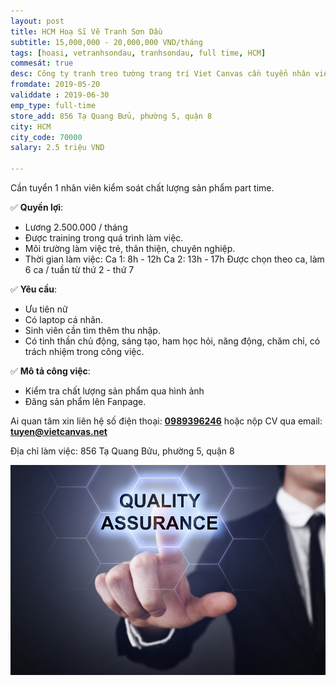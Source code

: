 ```yaml
---
layout: post
title: HCM Hoạ Sĩ Vẽ Tranh Sơn Dầu
subtitle: 15,000,000 - 20,000,000 VND/tháng
tags: [hoasi, vetranhsondau, tranhsondau, full time, HCM]
commesát: true
desc: Công ty tranh treo tường trang trí Viet Canvas cần tuyển nhân viên kiểm soát chất lượng sản phẩm - part time. Lương cứng 2.5 triệu/tháng.
fromdate: 2019-05-20
validdate : 2019-06-30
emp_type: full-time
store_add: 856 Tạ Quang Bửu, phường 5, quận 8
city: HCM
city_code: 70000
salary: 2.5 triệu VND

---
```


Cần tuyển 1 nhân viên kiểm soát chất lượng sản phẩm part time.

✅ **Quyền lợi**:

- Lương 2.500.000 / tháng 
- Được training trong quá trình làm việc.
- Môi trường làm việc trẻ, thân thiện, chuyên nghiệp.
- Thời gian làm việc: 
    Ca 1: 8h - 12h
    Ca 2: 13h - 17h
    Được chọn theo ca, làm 6 ca / tuần từ thứ 2 - thứ 7


✅ **Yêu cầu**:

- Ưu tiên nữ
- Có laptop cá nhân.
- Sinh viên cần tìm thêm thu nhập.
- Có tinh thần chủ động, sáng tạo, ham học hỏi, năng động, chăm chỉ, có trách nhiệm trong công việc.


✅ **Mô tả công việc**:

- Kiểm tra chất lượng sản phẩm qua hình ảnh
- Đăng sản phẩm lên Fanpage.


Ai quan tâm xin liên hệ số điện thoại: [**0989396246**](tel:0989396246) hoặc nộp CV qua email: [**tuyen@vietcanvas.net**](mailto:tuyen@vietcanvas.net)

Địa chỉ làm việc: 856 Tạ Quang Bửu, phường 5, quận 8

![Kiem Soat San Pham](/img/nhan-vien-kiem-soat-chat-luong-san-pham.jpg)